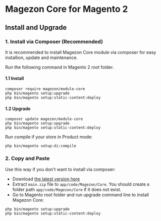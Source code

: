 # Magezon Core for Magento 2

## Install and Upgrade

### 1. Install via Composer (Recommended)

It is recommended to install Magezon Core module via composer for easy installion, update and maintenance.

Run the following command in Magento 2 root folder.

#### 1.1 Install

```
composer require magezon/module-core
php bin/magento setup:upgrade
php bin/magento setup:static-content:deploy
```

#### 1.2 Upgrade

```
composer update magezon/module-core
php bin/magento setup:upgrade
php bin/magento setup:static-content:deploy
```

Run compile if your store in Product mode:

```
php bin/magento setup:di:compile
```

### 2. Copy and Paste

Use this way if you don't want to install via composer:

- Download [the latest version here](https://github.com/magezon2018/module-core/archive/refs/heads/main.zip) 
- Extract `main.zip` file to `app/code/Magezon/Core`. You should create a folder path `app/code/Magezon/Core` if it does not exist.
- Go to Magento root folder and run upgrade command line to install Magezon Core:

```
php bin/magento setup:upgrade
php bin/magento setup:static-content:deploy
```

